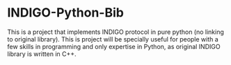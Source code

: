 # INDIGO-Python-Bib
This is a project that implements INDIGO protocol in pure python (no linking to original library). This is project will be specially useful for people with a few skills in programming and only expertise in Python, as original INDIGO library is written in C++.
